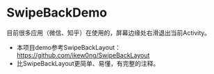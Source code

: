 # SwipeBackDemo
目前很多应用（微信、知乎）在使用的，屏幕边缘处右滑退出当前Activity。
- 本项目demo参考SwipeBackLayout：https://github.com/ikew0ng/SwipeBackLayout
- 比SwipeBackLayout更简单、易懂，有完整的注释。

